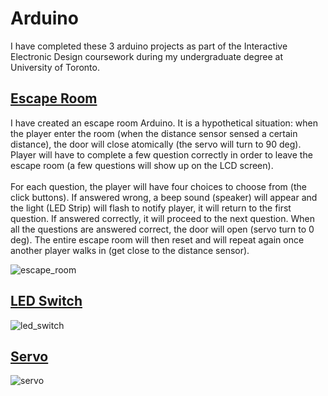 # Arduino
I have completed these 3 arduino projects as part of the Interactive Electronic Design coursework during my undergraduate degree at University of Toronto.


<h2><a href="https://github.com/yatyichung/Arduino/blob/main/escape_room.cpp">Escape Room</a></h2>
I have created an escape room Arduino. It is a hypothetical situation: when the player enter the room (when the distance sensor sensed a certain distance), the door will close atomically (the servo will turn to 90 deg). Player will have to complete a few question correctly in order to leave the escape room (a few questions will show up on the LCD screen). 
<br>
<br>
For each question, the player will have four choices to choose from (the click buttons). If answered wrong, a beep sound (speaker) will appear and the light (LED Strip) will flash to notify player, it will return to the first question. If answered correctly, it will proceed to the next question. When all the questions are answered correct, the door will open (servo turn to 0 deg). The entire escape room will then reset and will repeat again once another player walks in (get close to the distance sensor).

![escape_room](https://user-images.githubusercontent.com/78622789/157469032-baeb93ee-cfea-42bd-9555-ea381955cfd4.png)

<h2><a href="https://github.com/yatyichung/Arduino/blob/main/led_switch.cpp">LED Switch</a></h2>

![led_switch](https://user-images.githubusercontent.com/78622789/157469016-af88adf8-07cf-4ac4-92d5-0009b88211bb.png)

<h2><a href="https://github.com/yatyichung/Arduino/blob/main/servo.cpp">Servo</a></h2>

![servo](https://user-images.githubusercontent.com/78622789/157471061-43c983b0-0af1-438e-a911-01d8c900aead.png)
